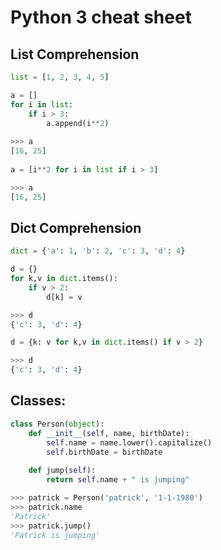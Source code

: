 # Python 3 cheat sheet

## List Comprehension

```python
list = [1, 2, 3, 4, 5]

a = []
for i in list:
    if i > 3:
        a.append(i**2)
        
>>> a
[16, 25]
        
a = [i**2 for i in list if i > 3]

>>> a
[16, 25]

```

## Dict Comprehension

```python
dict = {'a': 1, 'b': 2, 'c': 3, 'd': 4}

d = {}
for k,v in dict.items():
    if v > 2:
        d[k] = v

>>> d
{'c': 3, 'd': 4}

d = {k: v for k,v in dict.items() if v > 2}

>>> d
{'c': 3, 'd': 4}

```

## Classes:

```python
class Person(object):
    def __init__(self, name, birthDate):
        self.name = name.lower().capitalize()
        self.birthDate = birthDate
        
    def jump(self):    
        return self.name + " is jumping"
```

```python
>>> patrick = Person('patrick', '1-1-1980')
>>> patrick.name
'Patrick'
>>> patrick.jump()
'Patrick is jumping'
```
